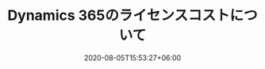 ---
title:  "Dynamics 365のライセンスコストについて"
date:   2020-08-05T15:53:27+06:00
draft: false
weight: 1
showinhome: true
showinaccordian: false
---